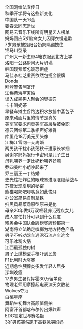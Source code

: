 全国测绘法宣传日  
秋季开学将有这些新变化  
中国队一天16金  
姜春云同志逝世  
网易云音乐下线所有明星艺人榜单  
妈妈回应5岁脑瘫女儿因穿衣慢道歉  
7岁男孩被挂阳台奶奶隔窗拽住  
锦马川型录  
广州大一新生带4箱衣服到北方上学  
洛阳一公路瞬间大片坍塌  
韩国现紫菜包饭恐惧症  
马佳李桂芝重赛依然包揽金银牌  
Donda  
拜登警告阿富汗  
江梅黄海军离婚  
误入成熟男人聚会的樊振东  
卡卡喝奶茶  
早餐车摊主舀路边积水放锅中蒸包子  
原来动画片里的情节是真的  
美军官要求问责美军高层后被免职  
德云团综第二季相声好难得  
库里花18万美元买头像  
江梅江雪同一天离婚  
两男孩干扰小孩荡秋千遭家长掌掴  
吴谢宇妈妈银行卡密码是儿子生日  
母乳喂养一定比奶粉喂养好嘛  
乔四美叶小朗吵起来了  
乔三丽王一丁结婚  
史光柱把炸烂的眼球塞进眼眶继续战斗  
苏筱发现夏明的秘密  
熊猫喝奶吧唧嘴竟如此悦耳  
办公室简易自制拿铁  
扫黑风暴菜霸原型原来是他  
母亲20年做4万双棉鞋养活残疾女儿  
成人害怕打针可以到什么程度  
残奥会中国队金牌榜奖牌榜都第一  
湖南将立法确定槟榔为地方特色产品  
男子不听劝驾车遇泥石流弃车逃命  
可乐冰粉火锅  
江西最孤独的树  
男子上缴模型手枪吓到民警  
F1比利时大奖赛  
近期急性胰腺炎多发年轻人居多  
深圳晚霞  
17岁男生暑假挥霍30万留学费  
物理老师用摩擦起电表演天女散花  
Wolves夺冠  
白桃星座  
舞蹈生初舞台高颜值侧拍  
阿富汗首都喀布尔传出爆炸声  
EDG锁定世界赛名额  
3岁男孩突然跑下高铁急哭妈妈  

